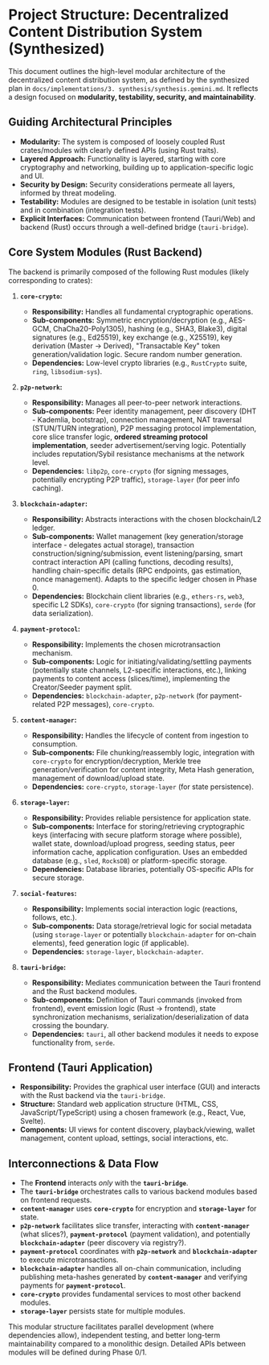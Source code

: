 # Project Structure: Decentralized Content Distribution System (Synthesized)

This document outlines the high-level modular architecture of the decentralized content distribution system, as defined by the synthesized plan in `docs/implementations/3. synthesis/synthesis.gemini.md`. It reflects a design focused on **modularity, testability, security, and maintainability**.

## Guiding Architectural Principles

*   **Modularity:** The system is composed of loosely coupled Rust crates/modules with clearly defined APIs (using Rust traits).
*   **Layered Approach:** Functionality is layered, starting with core cryptography and networking, building up to application-specific logic and UI.
*   **Security by Design:** Security considerations permeate all layers, informed by threat modeling.
*   **Testability:** Modules are designed to be testable in isolation (unit tests) and in combination (integration tests).
*   **Explicit Interfaces:** Communication between frontend (Tauri/Web) and backend (Rust) occurs through a well-defined bridge (`tauri-bridge`).

## Core System Modules (Rust Backend)

The backend is primarily composed of the following Rust modules (likely corresponding to crates):

1.  **`core-crypto`:**
    *   **Responsibility:** Handles all fundamental cryptographic operations.
    *   **Sub-components:** Symmetric encryption/decryption (e.g., AES-GCM, ChaCha20-Poly1305), hashing (e.g., SHA3, Blake3), digital signatures (e.g., Ed25519), key exchange (e.g., X25519), key derivation (Master -> Derived), "Transactable Key" token generation/validation logic. Secure random number generation.
    *   **Dependencies:** Low-level crypto libraries (e.g., `RustCrypto` suite, `ring`, `libsodium-sys`).

2.  **`p2p-network`:**
    *   **Responsibility:** Manages all peer-to-peer network interactions.
    *   **Sub-components:** Peer identity management, peer discovery (DHT - Kademlia, bootstrap), connection management, NAT traversal (STUN/TURN integration), P2P messaging protocol implementation, core slice transfer logic, **ordered streaming protocol implementation**, seeder advertisement/serving logic. Potentially includes reputation/Sybil resistance mechanisms at the network level.
    *   **Dependencies:** `libp2p`, `core-crypto` (for signing messages, potentially encrypting P2P traffic), `storage-layer` (for peer info caching).

3.  **`blockchain-adapter`:**
    *   **Responsibility:** Abstracts interactions with the chosen blockchain/L2 ledger.
    *   **Sub-components:** Wallet management (key generation/storage interface - delegates actual storage), transaction construction/signing/submission, event listening/parsing, smart contract interaction API (calling functions, decoding results), handling chain-specific details (RPC endpoints, gas estimation, nonce management). Adapts to the specific ledger chosen in Phase 0.
    *   **Dependencies:** Blockchain client libraries (e.g., `ethers-rs`, `web3`, specific L2 SDKs), `core-crypto` (for signing transactions), `serde` (for data serialization).

4.  **`payment-protocol`:**
    *   **Responsibility:** Implements the chosen microtransaction mechanism.
    *   **Sub-components:** Logic for initiating/validating/settling payments (potentially state channels, L2-specific interactions, etc.), linking payments to content access (slices/time), implementing the Creator/Seeder payment split.
    *   **Dependencies:** `blockchain-adapter`, `p2p-network` (for payment-related P2P messages), `core-crypto`.

5.  **`content-manager`:**
    *   **Responsibility:** Handles the lifecycle of content from ingestion to consumption.
    *   **Sub-components:** File chunking/reassembly logic, integration with `core-crypto` for encryption/decryption, Merkle tree generation/verification for content integrity, Meta Hash generation, management of download/upload state.
    *   **Dependencies:** `core-crypto`, `storage-layer` (for state persistence).

6.  **`storage-layer`:**
    *   **Responsibility:** Provides reliable persistence for application state.
    *   **Sub-components:** Interface for storing/retrieving cryptographic keys (interfacing with secure platform storage where possible), wallet state, download/upload progress, seeding status, peer information cache, application configuration. Uses an embedded database (e.g., `sled`, `RocksDB`) or platform-specific storage.
    *   **Dependencies:** Database libraries, potentially OS-specific APIs for secure storage.

7.  **`social-features`:**
    *   **Responsibility:** Implements social interaction logic (reactions, follows, etc.).
    *   **Sub-components:** Data storage/retrieval logic for social metadata (using `storage-layer` or potentially `blockchain-adapter` for on-chain elements), feed generation logic (if applicable).
    *   **Dependencies:** `storage-layer`, `blockchain-adapter`.

8.  **`tauri-bridge`:**
    *   **Responsibility:** Mediates communication between the Tauri frontend and the Rust backend modules.
    *   **Sub-components:** Definition of Tauri commands (invoked from frontend), event emission logic (Rust -> frontend), state synchronization mechanisms, serialization/deserialization of data crossing the boundary.
    *   **Dependencies:** `tauri`, all other backend modules it needs to expose functionality from, `serde`.

## Frontend (Tauri Application)

*   **Responsibility:** Provides the graphical user interface (GUI) and interacts with the Rust backend via the `tauri-bridge`.
*   **Structure:** Standard web application structure (HTML, CSS, JavaScript/TypeScript) using a chosen framework (e.g., React, Vue, Svelte).
*   **Components:** UI views for content discovery, playback/viewing, wallet management, content upload, settings, social interactions, etc.

## Interconnections & Data Flow

*   The **Frontend** interacts *only* with the **`tauri-bridge`**.
*   The **`tauri-bridge`** orchestrates calls to various backend modules based on frontend requests.
*   **`content-manager`** uses **`core-crypto`** for encryption and **`storage-layer`** for state.
*   **`p2p-network`** facilitates slice transfer, interacting with **`content-manager`** (what slices?), **`payment-protocol`** (payment validation), and potentially **`blockchain-adapter`** (peer discovery via registry?).
*   **`payment-protocol`** coordinates with **`p2p-network`** and **`blockchain-adapter`** to execute microtransactions.
*   **`blockchain-adapter`** handles all on-chain communication, including publishing meta-hashes generated by **`content-manager`** and verifying payments for **`payment-protocol`**.
*   **`core-crypto`** provides fundamental services to most other backend modules.
*   **`storage-layer`** persists state for multiple modules.

This modular structure facilitates parallel development (where dependencies allow), independent testing, and better long-term maintainability compared to a monolithic design. Detailed APIs between modules will be defined during Phase 0/1. 